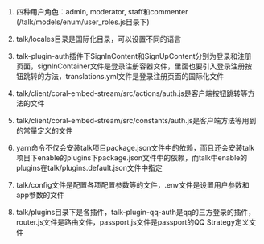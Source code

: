 1. 四种用户角色：admin, moderator, staff和commenter (/talk/models/enum/user_roles.js目录下)

2. talk/locales目录是国际化目录，可以设置不同的语言

3. talk-plugin-auth插件下SignInContent和SignUpContent分别为登录和注册页面，signInContainer文件是登录注册容器文件，里面也要引入登录注册按钮跳转的方法，translations.yml文件是登录注册页面的国际化文件

4. talk/client/coral-embed-stream/src/actions/auth.js是客户端按钮跳转等方法的文件

5. talk/client/coral-embed-stream/src/constants/auth.js是客户端方法等用到的常量定义的文件

6. yarn命令不仅会安装talk项目package.json文件中的依赖，而且还会安装talk项目下enable的plugins下package.json文件中的依赖，而talk中enable的plugins在talk/plugins.default.json文件中指定

7. talk/config文件是配置各项配置参数等的文件，.env文件是设置用户参数和app参数的文件

8. talk/plugins目录下是各插件，talk-plugin-qq-auth是qq的三方登录的插件，router.js文件是路由文件，passport.js文件是passport的QQ Strategy定义文件